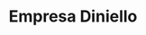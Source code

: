 ---
title: "Empresa Diniello"
url: /general-roca/empresa-diniello/
shop: directores de funerarias
---